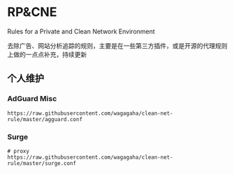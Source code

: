 # RP&CNE

Rules for a Private and Clean Network Environment

去除广告、网站分析追踪的规则，主要是在一些第三方插件，或是开源的代理规则上做的一点点补充，持续更新

## 个人维护
### AdGuard Misc

```
https://raw.githubusercontent.com/wagagaha/clean-net-rule/master/agguard.conf
```

### Surge

```
# proxy
https://raw.githubusercontent.com/wagagaha/clean-net-rule/master/surge.conf
```
